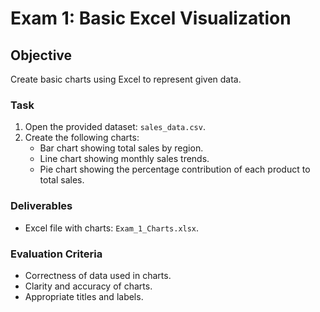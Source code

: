 # Exam 1: Basic Excel Visualization

## Objective
Create basic charts using Excel to represent given data.

### Task
1. Open the provided dataset: `sales_data.csv`.
2. Create the following charts:
   - Bar chart showing total sales by region.
   - Line chart showing monthly sales trends.
   - Pie chart showing the percentage contribution of each product to total sales.

### Deliverables
- Excel file with charts: `Exam_1_Charts.xlsx`.

### Evaluation Criteria
- Correctness of data used in charts.
- Clarity and accuracy of charts.
- Appropriate titles and labels.
